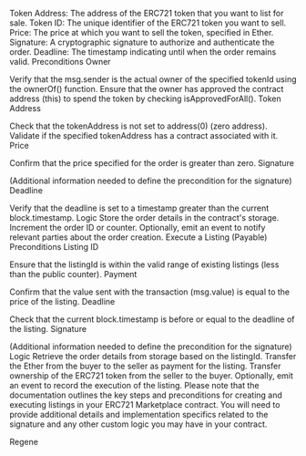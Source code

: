 Token Address: The address of the ERC721 token that you want to list for sale.
Token ID: The unique identifier of the ERC721 token you want to sell.
Price: The price at which you want to sell the token, specified in Ether.
Signature: A cryptographic signature to authorize and authenticate the order.
Deadline: The timestamp indicating until when the order remains valid.
Preconditions
Owner

Verify that the msg.sender is the actual owner of the specified tokenId using the ownerOf() function.
Ensure that the owner has approved the contract address (this) to spend the token by checking isApprovedForAll().
Token Address

Check that the tokenAddress is not set to address(0) (zero address).
Validate if the specified tokenAddress has a contract associated with it.
Price

Confirm that the price specified for the order is greater than zero.
Signature

(Additional information needed to define the precondition for the signature)
Deadline

Verify that the deadline is set to a timestamp greater than the current block.timestamp.
Logic
Store the order details in the contract's storage.
Increment the order ID or counter.
Optionally, emit an event to notify relevant parties about the order creation.
Execute a Listing (Payable)
Preconditions
Listing ID

Ensure that the listingId is within the valid range of existing listings (less than the public counter).
Payment

Confirm that the value sent with the transaction (msg.value) is equal to the price of the listing.
Deadline

Check that the current block.timestamp is before or equal to the deadline of the listing.
Signature

(Additional information needed to define the precondition for the signature)
Logic
Retrieve the order details from storage based on the listingId.
Transfer the Ether from the buyer to the seller as payment for the listing.
Transfer ownership of the ERC721 token from the seller to the buyer.
Optionally, emit an event to record the execution of the listing.
Please note that the documentation outlines the key steps and preconditions for creating and executing listings in your ERC721 Marketplace contract. You will need to provide additional details and implementation specifics related to the signature and any other custom logic you may have in your contract.





Regene
